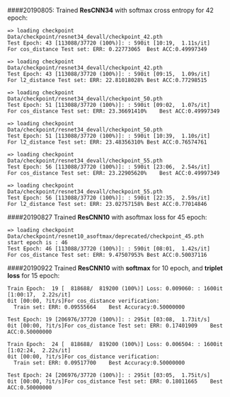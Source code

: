 ####20190805:
Trained **ResCNN34** with softmax cross entropy for 42 epoch:

    => loading checkpoint Data/checkpoint/resnet34_devall/checkpoint_42.pth
    Test Epoch: 43 [113088/37720 (100%)]: : 590it [10:19,  1.11s/it]
    For cos_distance Test set: ERR: 0.22773065	Best ACC:0.49997349

    => loading checkpoint Data/checkpoint/resnet34_devall/checkpoint_42.pth
    Test Epoch: 43 [113088/37720 (100%)]: : 590it [09:15,  1.09s/it]
    For l2_distance Test set: ERR: 22.81018028%	Best ACC:0.77298515

    => loading checkpoint Data/checkpoint/resnet34_devall/checkpoint_50.pth
    Test Epoch: 51 [113088/37720 (100%)]: : 590it [09:02,  1.07s/it]
    For cos_distance Test set: ERR: 23.36691410%	Best ACC:0.49997349

    => loading checkpoint Data/checkpoint/resnet34_devall/checkpoint_50.pth
    Test Epoch: 51 [113088/37720 (100%)]: : 590it [10:39,  1.10s/it]
    For l2_distance Test set: ERR: 23.48356310%	Best ACC:0.76574761

    => loading checkpoint Data/checkpoint/resnet34_devall/checkpoint_55.pth
    Test Epoch: 56 [113088/37720 (100%)]: : 590it [23:06,  2.54s/it]
    For cos_distance Test set: ERR: 23.22905620%	Best ACC:0.49997349

    => loading checkpoint Data/checkpoint/resnet34_devall/checkpoint_55.pth
    Test Epoch: 56 [113088/37720 (100%)]: : 590it [22:35,  2.59s/it]
    For l2_distance Test set: ERR: 23.02757158%	Best ACC:0.77014846

####20190827
Trained **ResCNN10** with asoftmax loss for 45 epoch:

    => loading checkpoint Data/checkpoint/resnet10_asoftmax/deprecated/checkpoint_45.pth
    start epoch is : 46
    Test Epoch: 46 [113088/37720 (100%)]: : 590it [08:01,  1.42s/it]
    For cos_distance Test set: ERR: 9.47507953%	Best ACC:0.50037116

####20190922
Trained **ResCNN10** with **softmax** for 10 epoch, and **triplet loss** for 15 epoch:
    
    Train Epoch:  19 [  818688/  819200 (100%)]	Loss: 0.009060: : 1600it [1:00:17,  2.22s/it]
    0it [00:00, ?it/s]For cos_distance verification:
      Train set: ERR: 0.09555664	Best Accuracy:0.50000000 
    
    Test Epoch: 19 [206976/37720 (100%)]: : 295it [03:08,  1.73it/s]
    0it [00:00, ?it/s]For cos_distance Test set: ERR: 0.17401909	Best ACC:0.50000000

    Train Epoch:  24 [  818688/  819200 (100%)]	Loss: 0.006504: : 1600it [1:02:24,  2.22s/it]
    0it [00:00, ?it/s]For cos_distance verification:
      Train set: ERR: 0.09517700	Best Accuracy:0.50000000 
    
    Test Epoch: 24 [206976/37720 (100%)]: : 295it [03:05,  1.75it/s]
    0it [00:00, ?it/s]For cos_distance Test set: ERR: 0.18011665	Best ACC:0.50000000  